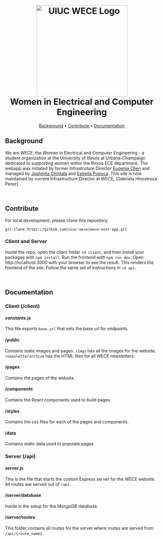 <h1 align="center">
  <a href="https://wece.ece.illinois.edu/"><img src="https://user-images.githubusercontent.com/65576812/178602976-d20bd1cc-31f6-486a-98c2-488a908d2997.png" alt="UIUC WECE Logo" width="300"></a>
  <br/>
  Women in Electrical and Computer Engineering
  </br>
</h1>
<p>

<p align="center">
  <a href="#background">Background</a> •
  <a href="#contribute">Contribute</a> •
  <a href="#documentation">Documentation</a> 
</p>

## Background 
We are WECE, the Women in Electrical and Computer Engineering - a student organization at the University of Illinois at Urbana-Champaign dedicated to supporting women within the Illinois ECE department. The webapp was initiated by former Infrastruture Director [Eugenia Chen](https://www.linkedin.com/in/eugenia-chen-3aa251131/) and managed by [Joshmita Chintala](https://www.linkedin.com/in/joshmita-chintala-74a1b01a8/) and [Estrella Popoca](https://www.linkedin.com/in/elliepopoca/). This site is now maintained by current Infrastructure Director at WECE, [Gabriela Hinostroza Perez] . 

<br />

## Contribute
For local development, please clone this repository. 
```
git clone https://github.com/uiuc-wece/wece-next-app.git
```
### Client and Server
Inside the repo, open the client folder `cd client`, and then install your packages with `npm install`. Run the frontend with `npm run dev`. Open http://localhost:3000 with your browser to see the result. This renders the frontend of the site. Follow the same set of instructions in `cd api`. 

<br />

## Documentation

### Client (/client)

#### constants.js
This file exports `base_url` that sets the base url for endpoints.

#### /public
Contains static images and pages.
`/imgs` has all the images for the website.
`/newsletterarchive` has the HTML files for all WECE newsletters.

####  /pages
Contains the pages of the website.

#### /components
Contains the React components used to build pages.

#### /styles
Contains the css files for each of the pages and components.

#### /data
Contains static data used to populate pages.

### Server (/api)

#### server.js
This is the file that starts the custom Express server for the WECE website. All routes are served out of `/api`.

#### /server/database
Inside is the setup for the MongoDB database.

#### /server/routes
This folder contains all routes for the server where routes are served from `/api/{route_name}`.
